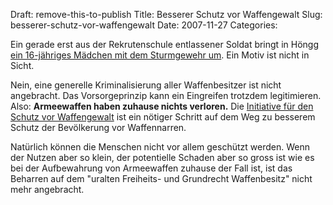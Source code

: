 Draft: remove-this-to-publish
Title: Besserer Schutz vor Waffengewalt
Slug: besserer-schutz-vor-waffengewalt
Date: 2007-11-27
Categories:

Ein gerade erst aus der Rekrutenschule entlassener Soldat bringt in Höngg [ein 16-jähriges Mädchen mit dem Sturmgewehr um](http://www.tagesanzeiger.ch/dyn/news/zuerich/817718.html). Ein Motiv ist nicht in Sicht.

Nein, eine generelle Kriminalisierung aller Waffenbesitzer ist nicht angebracht. Das Vorsorgeprinzip kann ein Eingreifen trotzdem legitimieren. Also: **Armeewaffen haben zuhause nichts verloren.** Die [Initiative für den Schutz vor Waffengewalt](http://www.schutz-vor-waffengewalt.ch/) ist ein nötiger Schritt auf dem Weg zu besserem Schutz der Bevölkerung vor Waffennarren.

Natürlich können die Menschen nicht vor allem geschützt werden. Wenn der Nutzen aber so klein, der potentielle Schaden aber so gross ist wie es bei der Aufbewahrung von Armeewaffen zuhause der Fall ist, ist das Beharren auf dem "uralten Freiheits- und Grundrecht Waffenbesitz" nicht mehr angebracht.
